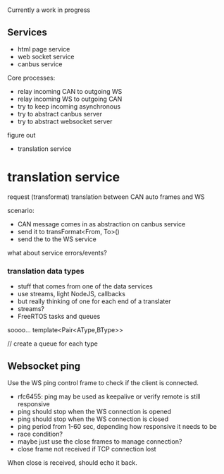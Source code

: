 #
Currently a work in progress

## Services
- html page service
- web socket service
- canbus service

Core processes:
- relay incoming CAN to outgoing WS
- relay incoming WS to outgoing CAN
- try to keep incoming asynchronous
- try to abstract canbus server
- try to abstract websocket server

figure out
- translation service

# translation service
 request (transformat) translation between CAN auto frames and WS 
 
 scenario:
 - CAN message comes in as abstraction on canbus service
 - send it to transFormat<From, To>()
 - send the <To> to the WS service

 what about service errors/events?

 ### translation data types
 - stuff that comes from one of the data services
 - use streams, light NodeJS, callbacks
 - but really thinking of one for each end of a translater
 - streams?
 - FreeRTOS tasks and queues

 soooo...
 template<Pair<AType,BType>>
 
 // create a queue for each type

 ## Websocket ping
 Use the WS ping control frame to check if the client is connected.
 - rfc6455: ping may be used as keepalive or verify remote is still responsive
 - ping should stop when the WS connection is opened
 - ping should stop when the WS connection is closed
 - ping period from 1-60 sec, depending how responsive it needs to be
 - race condition?
 - maybe just use the close frames to manage connection?
 - close frame not received if TCP connection lost

 When close is received, should echo it back.
